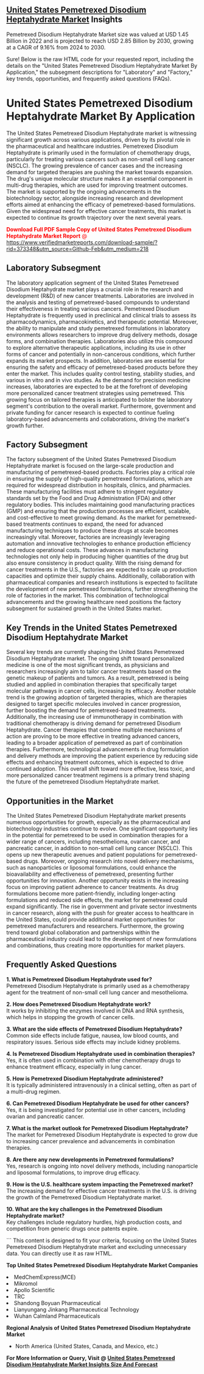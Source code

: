 <h2><a href="https://www.verifiedmarketreports.com/download-sample/?rid=373348&amp;utm_source=Github-Feb&amp;utm_medium=218" target="_blank">United States Pemetrexed Disodium Heptahydrate Market</a> Insights</h2><p>Pemetrexed Disodium Heptahydrate Market size was valued at USD 1.45 Billion in 2022 and is projected to reach USD 2.85 Billion by 2030, growing at a CAGR of 9.16% from 2024 to 2030.</p><p>Sure! Below is the raw HTML code for your requested report, including the details on the "United States Pemetrexed Disodium Heptahydrate Market By Application," the subsegment descriptions for "Laboratory" and "Factory," key trends, opportunities, and frequently asked questions (FAQs).  <h1>United States Pemetrexed Disodium Heptahydrate Market By Application</h1> <p>The United States Pemetrexed Disodium Heptahydrate market is witnessing significant growth across various applications, driven by its pivotal role in the pharmaceutical and healthcare industries. Pemetrexed Disodium Heptahydrate is primarily used in the formulation of chemotherapy drugs, particularly for treating various cancers such as non-small cell lung cancer (NSCLC). The growing prevalence of cancer cases and the increasing demand for targeted therapies are pushing the market towards expansion. The drug's unique molecular structure makes it an essential component in multi-drug therapies, which are used for improving treatment outcomes. The market is supported by the ongoing advancements in the biotechnology sector, alongside increasing research and development efforts aimed at enhancing the efficacy of pemetrexed-based formulations. Given the widespread need for effective cancer treatments, this market is expected to continue its growth trajectory over the next several years. <p><span class=""><span style="color: #ff0000;"><strong>Download Full PDF Sample Copy of United States Pemetrexed Disodium Heptahydrate Market Report</strong> @ </span><a href="https://www.verifiedmarketreports.com/download-sample/?rid=373348&amp;utm_source=Github-Feb&amp;utm_medium=218" target="_blank">https://www.verifiedmarketreports.com/download-sample/?rid=373348&amp;utm_source=Github-Feb&amp;utm_medium=218</a></span></p></p> <h2>Laboratory Subsegment</h2> <p>The laboratory application segment of the United States Pemetrexed Disodium Heptahydrate market plays a crucial role in the research and development (R&D) of new cancer treatments. Laboratories are involved in the analysis and testing of pemetrexed-based compounds to understand their effectiveness in treating various cancers. Pemetrexed Disodium Heptahydrate is frequently used in preclinical and clinical trials to assess its pharmacodynamics, pharmacokinetics, and therapeutic potential. Moreover, the ability to manipulate and study pemetrexed formulations in laboratory environments allows researchers to improve drug delivery methods, dosage forms, and combination therapies. Laboratories also utilize this compound to explore alternative therapeutic applications, including its use in other forms of cancer and potentially in non-cancerous conditions, which further expands its market prospects. In addition, laboratories are essential for ensuring the safety and efficacy of pemetrexed-based products before they enter the market. This includes quality control testing, stability studies, and various in vitro and in vivo studies. As the demand for precision medicine increases, laboratories are expected to be at the forefront of developing more personalized cancer treatment strategies using pemetrexed. This growing focus on tailored therapies is anticipated to bolster the laboratory segment's contribution to the overall market. Furthermore, government and private funding for cancer research is expected to continue fueling laboratory-based advancements and collaborations, driving the market's growth further.</p> <h2>Factory Subsegment</h2> <p>The factory subsegment of the United States Pemetrexed Disodium Heptahydrate market is focused on the large-scale production and manufacturing of pemetrexed-based products. Factories play a critical role in ensuring the supply of high-quality pemetrexed formulations, which are required for widespread distribution in hospitals, clinics, and pharmacies. These manufacturing facilities must adhere to stringent regulatory standards set by the Food and Drug Administration (FDA) and other regulatory bodies. This includes maintaining good manufacturing practices (GMP) and ensuring that the production processes are efficient, scalable, and cost-effective to meet growing demand. As the market for pemetrexed-based treatments continues to expand, the need for advanced manufacturing techniques to produce these drugs at scale becomes increasingly vital. Moreover, factories are increasingly leveraging automation and innovative technologies to enhance production efficiency and reduce operational costs. These advances in manufacturing technologies not only help in producing higher quantities of the drug but also ensure consistency in product quality. With the rising demand for cancer treatments in the U.S., factories are expected to scale up production capacities and optimize their supply chains. Additionally, collaboration with pharmaceutical companies and research institutions is expected to facilitate the development of new pemetrexed formulations, further strengthening the role of factories in the market. This combination of technological advancements and the growing healthcare need positions the factory subsegment for sustained growth in the United States market.</p> <h2>Key Trends in the United States Pemetrexed Disodium Heptahydrate Market</h2> <p>Several key trends are currently shaping the United States Pemetrexed Disodium Heptahydrate market. The ongoing shift toward personalized medicine is one of the most significant trends, as physicians and researchers increasingly aim to tailor cancer treatments based on the genetic makeup of patients and tumors. As a result, pemetrexed is being studied and applied in combination therapies that specifically target molecular pathways in cancer cells, increasing its efficacy. Another notable trend is the growing adoption of targeted therapies, which are therapies designed to target specific molecules involved in cancer progression, further boosting the demand for pemetrexed-based treatments. Additionally, the increasing use of immunotherapy in combination with traditional chemotherapy is driving demand for pemetrexed Disodium Heptahydrate. Cancer therapies that combine multiple mechanisms of action are proving to be more effective in treating advanced cancers, leading to a broader application of pemetrexed as part of combination therapies. Furthermore, technological advancements in drug formulation and delivery methods are improving the patient experience by reducing side effects and enhancing treatment outcomes, which is expected to drive continued adoption. This overall shift toward more effective, less toxic, and more personalized cancer treatment regimens is a primary trend shaping the future of the pemetrexed Disodium Heptahydrate market.</p> <h2>Opportunities in the Market</h2> <p>The United States Pemetrexed Disodium Heptahydrate market presents numerous opportunities for growth, especially as the pharmaceutical and biotechnology industries continue to evolve. One significant opportunity lies in the potential for pemetrexed to be used in combination therapies for a wider range of cancers, including mesothelioma, ovarian cancer, and pancreatic cancer, in addition to non-small cell lung cancer (NSCLC). This opens up new therapeutic avenues and patient populations for pemetrexed-based drugs. Moreover, ongoing research into novel delivery mechanisms, such as nanoparticles or liposomal formulations, could enhance the bioavailability and effectiveness of pemetrexed, presenting further opportunities for innovation. Another opportunity exists in the increasing focus on improving patient adherence to cancer treatments. As drug formulations become more patient-friendly, including longer-acting formulations and reduced side effects, the market for pemetrexed could expand significantly. The rise in government and private sector investments in cancer research, along with the push for greater access to healthcare in the United States, could provide additional market opportunities for pemetrexed manufacturers and researchers. Furthermore, the growing trend toward global collaboration and partnerships within the pharmaceutical industry could lead to the development of new formulations and combinations, thus creating more opportunities for market players.</p> <h2>Frequently Asked Questions</h2> <p><strong>1. What is Pemetrexed Disodium Heptahydrate used for?</strong><br> Pemetrexed Disodium Heptahydrate is primarily used as a chemotherapy agent for the treatment of non-small cell lung cancer and mesothelioma.</p> <p><strong>2. How does Pemetrexed Disodium Heptahydrate work?</strong><br> It works by inhibiting the enzymes involved in DNA and RNA synthesis, which helps in stopping the growth of cancer cells.</p> <p><strong>3. What are the side effects of Pemetrexed Disodium Heptahydrate?</strong><br> Common side effects include fatigue, nausea, low blood counts, and respiratory issues. Serious side effects may include kidney problems.</p> <p><strong>4. Is Pemetrexed Disodium Heptahydrate used in combination therapies?</strong><br> Yes, it is often used in combination with other chemotherapy drugs to enhance treatment efficacy, especially in lung cancer.</p> <p><strong>5. How is Pemetrexed Disodium Heptahydrate administered?</strong><br> It is typically administered intravenously in a clinical setting, often as part of a multi-drug regimen.</p> <p><strong>6. Can Pemetrexed Disodium Heptahydrate be used for other cancers?</strong><br> Yes, it is being investigated for potential use in other cancers, including ovarian and pancreatic cancer.</p> <p><strong>7. What is the market outlook for Pemetrexed Disodium Heptahydrate?</strong><br> The market for Pemetrexed Disodium Heptahydrate is expected to grow due to increasing cancer prevalence and advancements in combination therapies.</p> <p><strong>8. Are there any new developments in Pemetrexed formulations?</strong><br> Yes, research is ongoing into novel delivery methods, including nanoparticle and liposomal formulations, to improve drug efficacy.</p> <p><strong>9. How is the U.S. healthcare system impacting the Pemetrexed market?</strong><br> The increasing demand for effective cancer treatments in the U.S. is driving the growth of the Pemetrexed Disodium Heptahydrate market.</p> <p><strong>10. What are the key challenges in the Pemetrexed Disodium Heptahydrate market?</strong><br> Key challenges include regulatory hurdles, high production costs, and competition from generic drugs once patents expire.</p> ``` This content is designed to fit your criteria, focusing on the United States Pemetrexed Disodium Heptahydrate market and excluding unnecessary data. You can directly use it as raw HTML.</p><p><strong>Top United States Pemetrexed Disodium Heptahydrate Market Companies</strong></p><div data-test-id=""><p><li>MedChemExpress(MCE)</li><li> Mikromol</li><li> Apollo Scientific</li><li> TRC</li><li> Shandong Boyuan Pharmaceutical</li><li> Lianyungang Jinkang Pharmaceutical Technology</li><li> Wuhan Calmland Pharmaceuticals</li></p><div><strong>Regional Analysis of&nbsp;United States Pemetrexed Disodium Heptahydrate Market</strong></div><ul><li dir="ltr"><p dir="ltr">North America&nbsp;(United States, Canada, and Mexico, etc.)</p></li></ul><p><strong>For More Information or Query, Visit @&nbsp;</strong><strong><a href="https://www.verifiedmarketreports.com/product/pemetrexed-disodium-heptahydrate-market/?utm_source=Github-Feb&amp;utm_medium=218" target="_blank">United States Pemetrexed Disodium Heptahydrate Market Insights Size And Forecast</a></strong></p></div>
